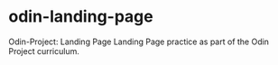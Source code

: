# odin-landing-page
Odin-Project: Landing Page
Landing Page practice as part of the Odin Project curriculum.